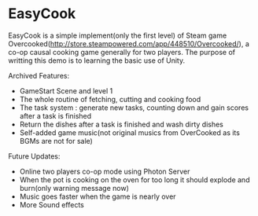 # EasyCook

EasyCook is a simple implement(only the first level) of Steam game Overcooked(http://store.steampowered.com/app/448510/Overcooked/), a co-op causal cooking game generally for two players. The purpose of writting this demo is to learning the basic use of Unity. 

Archived Features:
* GameStart Scene and level 1
* The whole routine of fetching, cutting and cooking food
* The task system : generate new tasks, counting down and gain scores after a task is finished
* Return the dishes after a task is finished and wash dirty dishes
* Self-added game music(not original musics from OverCooked as its BGMs are not for sale)

Future Updates:
* Online two players co-op mode using Photon Server
* When the pot is cooking on the oven for too long it should explode and burn(only warning message now)
* Music goes faster when the game is nearly over
* More Sound effects
